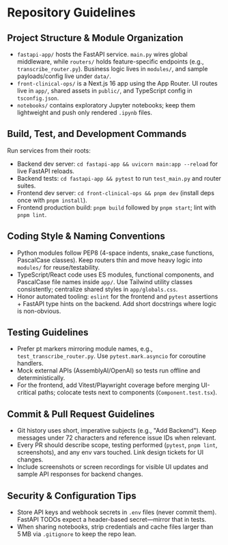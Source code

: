 # Repository Guidelines

## Project Structure & Module Organization
- `fastapi-app/` hosts the FastAPI service. `main.py` wires global middleware, while `routers/` holds feature-specific endpoints (e.g., `transcribe_router.py`). Business logic lives in `modules/`, and sample payloads/config live under `data/`.
- `front-clinical-ops/` is a Next.js 16 app using the App Router. UI routes live in `app/`, shared assets in `public/`, and TypeScript config in `tsconfig.json`.
- `notebooks/` contains exploratory Jupyter notebooks; keep them lightweight and push only rendered `.ipynb` files.

## Build, Test, and Development Commands
Run services from their roots:
- Backend dev server: `cd fastapi-app && uvicorn main:app --reload` for live FastAPI reloads.
- Backend tests: `cd fastapi-app && pytest` to run `test_main.py` and router suites.
- Frontend dev server: `cd front-clinical-ops && pnpm dev` (install deps once with `pnpm install`).
- Frontend production build: `pnpm build` followed by `pnpm start`; lint with `pnpm lint`.

## Coding Style & Naming Conventions
- Python modules follow PEP8 (4-space indents, snake_case functions, PascalCase classes). Keep routers thin and move heavy logic into `modules/` for reuse/testability.
- TypeScript/React code uses ES modules, functional components, and PascalCase file names inside `app/`. Use Tailwind utility classes consistently; centralize shared styles in `app/globals.css`.
- Honor automated tooling: `eslint` for the frontend and `pytest` assertions + FastAPI type hints on the backend. Add short docstrings where logic is non-obvious.

## Testing Guidelines
- Prefer pt markers mirroring module names, e.g., `test_transcribe_router.py`. Use `pytest.mark.asyncio` for coroutine handlers.
- Mock external APIs (AssemblyAI/OpenAI) so tests run offline and deterministically.
- For the frontend, add Vitest/Playwright coverage before merging UI-critical paths; colocate tests next to components (`Component.test.tsx`).

## Commit & Pull Request Guidelines
- Git history uses short, imperative subjects (e.g., "Add Backend"). Keep messages under 72 characters and reference issue IDs when relevant.
- Every PR should describe scope, testing performed (`pytest`, `pnpm lint`, screenshots), and any env vars touched. Link design tickets for UI changes.
- Include screenshots or screen recordings for visible UI updates and sample API responses for backend changes.

## Security & Configuration Tips
- Store API keys and webhook secrets in `.env` files (never commit them). FastAPI TODOs expect a header-based secret—mirror that in tests.
- When sharing notebooks, strip credentials and cache files larger than 5 MB via `.gitignore` to keep the repo lean.
